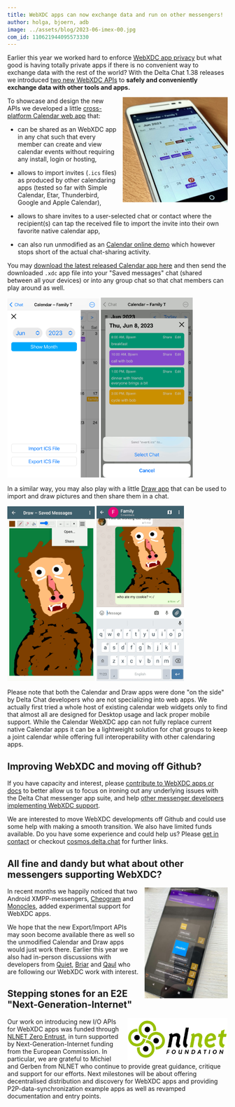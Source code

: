 ```yaml
---
title: WebXDC apps can now exchange data and run on other messengers!
author: holga, bjoern, adb
image: ../assets/blog/2023-06-imex-00.jpg
com_id: 110621944095573330
---
```


Earlier this year we worked hard to enforce [WebXDC app privacy](https://delta.chat/en/2023-05-22-webxdc-security) 
but what good is having totally private apps if there is no convenient way to exchange data with the rest of the world? 
With the Delta Chat 1.38 releases we introduced [two new WebXDC APIs](https://docs.webxdc.org/spec.html#sendtochat) 
to **safely and conveniently exchange data with other tools and apps.**

<img src="../assets/blog/2023-06-imex-00.jpg" width="240" style="float:right; margin-left:1em;" />

To showcase and design the new APIs we developed a little [cross-platform Calendar web app](https://codeberg.org/webxdc/calendar/) that:

- can be shared as an WebXDC app in any chat such that every member 
  can create and view calendar events without requiring any install, login or hosting, 

- allows to import invites (`.ics` files) as produced by other calendaring apps
  (tested so far with Simple Calendar, Etar, Thunderbird, Google and Apple Calendar), 

- allows to share invites to a user-selected chat or contact 
  where the recipient(s) can tap the received file 
  to import the invite into their own favorite native calendar app,

- can also run unmodified as an [Calendar online demo](https://webxdc.github.io/calendar/) 
  which however stops short of the actual chat-sharing activity.

You may [download the latest released Calendar app here](https://codeberg.org/webxdc/calendar/releases)
and then send the downloaded `.xdc` app file into your "Saved messages" chat (shared between all your devices) or into any group chat so that chat members can play around as well. 

<img src="../assets/blog/2023-06-imex-01.png" width="210" />
<img src="../assets/blog/2023-06-imex-03.png" width="210" />

In a similar way, you may also play with a little [Draw app](https://github.com/webxdc/draw/releases/latest/download/draw.xdc) 
that can be used to import and draw pictures and then share them in a chat.

<img src="../assets/blog/2023-06-imex-04.png" width="200" />
<img src="../assets/blog/2023-06-imex-05.png" width="200" />

Please note that both the Calendar and Draw apps were done "on the side" 
by Delta Chat developers who are not specializing into web apps. 
We actually first tried a whole host of existing calendar web widgets only to find 
that almost all are designed for Desktop usage and lack proper mobile support. 
While the Calendar WebXDC app can not fully replace current native Calendar apps 
it can be a lightweight solution for chat groups to keep a joint calendar
while offering full interoperability with other calendaring apps. 


## Improving WebXDC and moving off Github? 

If you have capacity and interest, please [contribute to WebXDC apps or docs](https://github.com/webxdc/)
to better allow us to focus on ironing out any underlying issues 
with the Delta Chat messenger app suite,
and help [other messenger developers implementing WebXDC support](https://docs.webxdc.org/spec.html#messenger-implementation).

We are interested to move WebXDC developments off Github and
could use some help with making a smooth transition.
We also have limited funds available. 
Do you have some experience and could help us? 
Please [get in contact](https://delta.chat/en/contribute) 
or checkout [cosmos.delta.chat](https://cosmos.delta.chat) for further links. 


## All fine and dandy but what about other messengers supporting WebXDC? 

<img src="../assets/blog/2023-06-03-cheogram-webxdc.jpg" width="190" style="float:right; margin-left:1em;" />

In recent months we happily noticed that 
two Android XMPP-messengers, [Cheogram](https://cheogram.com/) and [Monocles](https://monocles.wiki/index.php?title=Main_Page),
added experimental support for WebXDC apps. 

We hope that the new Export/Import APIs may soon become available there as well 
so the unmodified Calendar and Draw apps would just work there. 
Earlier this year we also had in-person discussions with developers 
from [Quiet](https://tryquiet.org), 
[Briar](https://briarproject.org/) 
and [Qaul](https://qaul.net) 
who are following our WebXDC work with interest.  


## Stepping stones for an E2E "Next-Generation-Internet" 

<img src="../assets/logos/logo_nlnet.svg" width="230" style="clear: both; float:right; margin-left:1em;" />

Our work on introducing new I/O APIs for WebXDC apps was funded 
through [NLNET Zero Entrust](https://nlnet.nl/entrust/), 
in turn supported by Next-Generation-Internet funding from the European Commission. 
In particular, we are grateful to Michiel and Gerben from NLNET 
who continue to provide great guidance, critique and support for our efforts. 
Next milestones will be about offering decentralised distribution and discovery
for WebXDC apps and providing P2P-data-synchronization example apps 
as well as revamped documentation and entry points. 
